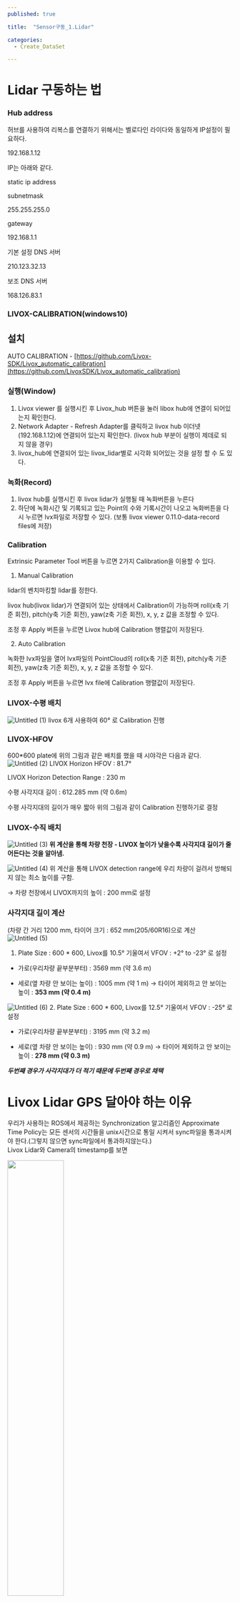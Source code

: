 ```yaml
---
published: true

title:  "Sensor구동_1.Lidar"

categories: 
  - Create_DataSet

---
```


# Lidar 구동하는 법

### Hub address

허브를 사용하여 리복스를 연결하기 위해서는 벨로다인 라이다와 동일하게 IP설정이 필요하다.

192.168.1.12

IP는 아래와 같다.

static ip address

subnetmask

255.255.255.0

gateway

192.168.1.1

기본 설정 DNS 서버

210.123.32.13

보조 DNS 서버

168.126.83.1

### LIVOX-CALIBRATION(windows10)

## 설치

AUTO CALIBRATION - [https://github.com/Livox-SDK/Livox_automatic_calibration](https://github.com/LivoxSDK/Livox_automatic_calibration)

### 실행(Window)

1.  Livox viewer 를 실행시킨 후 Livox_hub 버튼을 눌러 libox hub에 연결이 되어있는지 확인한다.
2.  Network Adapter - Refresh Adapter를 클릭하고 livox hub 이더넷(192.168.1.12)에 연결되어 있는지 확인한다. (livox hub 부분이 실행이 제데로 되지 않을 경우)
3.  livox_hub에 연결되어 있는 livox_lidar별로 시각화 되어있는 것을 설정 할 수 도 있다.

### 녹화(Record)

1.  livox hub를 실행시킨 후 livox lidar가 실행될 때 녹화버튼을 누른다
2.  하단에 녹화시간 및 기록되고 있는 Point의 수와 기록시간이 나오고 녹화버튼을 다시 누르면 lvx파일로 저장할 수 있다. (보통 livox viewer 0.11.0-data-record files에 저장)
    

### Calibration

Extrinsic Parameter Tool 버튼을 누르면 2가지 Calibration을 이용할 수 있다.
1.  Manual Calibration

lidar의 벤치마킹할 lidar를 정한다.

livox hub(livox lidar)가 연결되어 있는 상태에서 Calibration이 가능하며 roll(x축 기준 회전), pitch(y축 기준 회전), yaw(z축 기준 회전), x, y, z 값을 조정할 수 있다.

조정 후 Apply 버튼을 누르면 Livox hub에 Calibration 행렬값이 저장된다.

2.  Auto Calibration

녹화한 lvx파일을 열어 lvx파일의 PointCloud의 roll(x축 기준 회전), pitch(y축 기준 회전), yaw(z축 기준 회전), x, y, z 값을 조정할 수 있다.

조정 후 Apply 버튼을 누르면 lvx file에 Calibration 행렬값이 저장된다.

### LIVOX-수평 배치
![Untitled (1)](https://github.com/johook/Data-Synchronization/assets/116954375/cad94bc8-e8ba-44c3-8e6d-eedb8ffbe15c)
livox 6개 사용하여 60° 로 Calibration 진행

### LIVOX-HFOV

600*600 plate에 위의 그림과 같은 배치를 했을 때 시야각은 다음과 같다.
![Untitled (2)](https://github.com/johook/Data-Synchronization/assets/116954375/28f48f34-ad89-48a7-8620-3b0664ed103c)
LIVOX Horizon HFOV : 81.7°

LIVOX Horizon Detection Range : 230 m

수평 사각지대 길이 : 612.285 mm (약 0.6m)

수평 사각지대의 길이가 매우 짧아 위의 그림과 같이 Calibration 진행하기로 결정

### LIVOX-수직 배치
![Untitled (3)](https://github.com/johook/Data-Synchronization/assets/116954375/6c3de9fb-4074-491f-acc9-aeed9bc52a43)
**위 계산을 통해 차량 천장 - LIVOX 높이가 낮을수록 사각지대 길이가 줄어든다는 것을 알아냄.**

![Untitled (4)](https://github.com/johook/Data-Synchronization/assets/116954375/38e0a0a7-3121-4c99-8150-1c57e6e6630e)
위 계산을 통해 LIVOX detection range에 우리 차량이 걸려서 방해되지 않는 최소 높이를 구함.

→ 차량 천장에서 LIVOX까지의 높이 : 200 mm로 설정

### 사각지대 길이 계산

(차량 간 거리 1200 mm, 타이어 크기 : 652 mm(205/60R16)으로 계산
![Untitled (5)](https://github.com/johook/Data-Synchronization/assets/116954375/7bbeeec5-900b-48c8-981a-7882c053daa7)
1.  Plate Size : 600 * 600, Livox를 10.5° 기울여서 VFOV : +2° to -23° 로 설정

-   가로(우리차량 끝부분부터) : 3569 mm (약 3.6 m)
    
-   세로(옆 차량 안 보이는 높이) : 1005 mm (약 1 m)
      → 타이어 제외하고 안 보이는 높이 : **353 mm (약 0.4 m)**

![Untitled (6)](https://github.com/johook/Data-Synchronization/assets/116954375/f7987497-0f50-4be2-968f-77d6a20b32f9)
2.  Plate Size : 600 * 600, Livox를 12.5° 기울여서 VFOV : -25° 로 설정

-   가로(우리차량 끝부분부터) : 3195 mm (약 3.2 m)
    
-   세로(옆 차량 안 보이는 높이) : 930 mm (약 0.9 m)
      → 타이어 제외하고 안 보이는 높이 : **278 mm (약 0.3 m)**

***두번째 경우가 사각지대가 더 적기 때문에 두번째 경우로 채택***

# Livox Lidar GPS 달아야 하는 이유
우리가 사용하는 ROS에서 제공하는 Synchronization 알고리즘인 Approximate Time Policy는 모든 센서의 시간들을 unix시간으로 통일 시켜서 sync파일을 통과시켜야 한다.(그렇지 않으면 sync파일에서 통과하지않는다.)
<br>
Livox Lidar와 Camera의 timestamp를 보면

<img src="https://github.com/johook/Data-Synchronization/assets/116954375/3814d0c8-e755-4ce2-828f-3a4a55f6031e" width="50%" height="50%">

**camera**의 Timestamp는 UTC time format 형식을 가지고 그것을 unix epoch로 나타내었다.

그러나 **Livox Lidar**같은 경우, 장치가 구동되고 부터의 시간초를 uint64 형식으로 나타내기에 Timestamp 형식이 다르다.

이렇게 되면 message_filter를 통과할 수 없다.

**따라서 Livox TimeStamp를 UTC 형식으로 변환하는 작업이 필요하다.**

<br><br>
### 동기화 방식
UTC 형식을 사용하려면, Timestamp Type3를 이용해야 한다. Type3를 사용하기 위해선 아래와 같은 방식이 필요하다.

![Untitled (7)](https://github.com/johook/Data-Synchronization/assets/116954375/facfa0cd-4f73-46e2-ae6d-e70ebf4b9fab)


livox Lidar를 이용해 시간 동기화하는 방법 3가지,

livox hub를 이용하는 방법 2가지가 있다.

우리는 livox hub를 이용해 calibration을 진행했기 때문에 **livox hub**를 이용해 시간동기화를 진행해야 한다.

따라서 우리는 GPS와 TTLto485를 사용하는 시간 동기화 방법을 사용했다.
![Untitled (8)](https://github.com/johook/Data-Synchronization/assets/116954375/f2bcf17d-9bba-4bd7-83ae-52ca078b4f26)

### Livox Hub 와 GPS module 연결 방식
<회로도>
![Untitled (9)](https://github.com/johook/Data-Synchronization/assets/116954375/95fb5c5a-562b-4c50-9e9a-285706b16952)
[GPS module]
![Untitled (10)](https://github.com/johook/Data-Synchronization/assets/116954375/563163bf-a91c-4bfb-a6a8-10d0d7c35e58)

GPS module(TXD) → TIme signal 제공 → TTLto485(Time) Rxd에서 수신
GPS module(PPS) → PPS signal 제공 → TTLto485(PPS) Rxd에서 수신
VCC -> (+)
GND → GND
그 외 TTL to RS485 컨버터와 허브는 위 그림처럼 연결

###  Livox Lidar 구동 명령어

```jsx
cd catkin_ws/src/ws_livox/src/livox_ros_driver/launch

roslaunch livox_ros_driver livox_hub_rviz.launch

```

### Livox Lidar multi topic 수정

기존의 Livox Hub로 받아와서 6개의 라이다를 한 개로 합치는 과정은 문제가 있었다.

![Untitled](https://github.com/johook/Data-Synchronization/assets/116954375/8d452436-1406-422c-a895-e9ce9ea70234)
Rviz상에서 decay time을 0으로 했을때 Lidar들이 동시에 정보를 받아오는 것이 아니라 번갈아가며 빠른 속도로 받아온다는 것이였다.

decay time을 조정하면 동시에 나오지만 이는 visual상에서만 나오는 것이였고 bag를 했을때는 원하는 방식으로 나오지 않았다.

Hub의 문제라고 생각하여 hub로 합치는 과정을 없애고 Lidar 6개의 토픽을 모두 받아 그 pcd들을 하나로 합치기로 하였다.

기존에는 6개의 topic을 한번에 모아서 publish 해주는 multi topic 이라는 부분이 1 즉 true로 되어있었다. 그래서 topic을 받을 때 **/livox/lidar**라는 이름으로 하나의 topic을 받았다.

이 부분을 수정해서 multi topic 이라는 부분을 0 즉 False로 놓고 6개의 topic을 모두 받도록 했다.

**/livox/lidar_1HDDH1200104181 
/livox/lidar_1HDDH3200106141 
/livox/lidar_3WEDH5900101801 
/livox/lidar_3WEDH7600101631 
/livox/lidar_3WEDH7600113901 
/livox/lidar_3WEDH7600114591**
